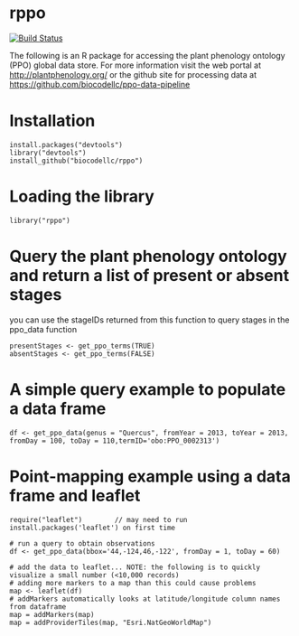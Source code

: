# rppo
[![Build Status](https://travis-ci.org/biocodellc/rppo.svg?branch=master)](https://travis-ci.org/biocodellc/rppo)

The following is an R package for accessing the plant phenology ontology (PPO) global data store. For more information visit 
the web portal at http://plantphenology.org/ or the github site for processing data at https://github.com/biocodellc/ppo-data-pipeline

# Installation
```
install.packages("devtools")
library("devtools")
install_github("biocodellc/rppo")
```

# Loading the library
```
library("rppo")
```

# Query the plant phenology ontology and return a list of present or absent stages
you can use the stageIDs returned from this function to query stages in the ppo_data function
```
presentStages <- get_ppo_terms(TRUE)
absentStages <- get_ppo_terms(FALSE)
```


# A simple query example to populate a data frame
```
df <- get_ppo_data(genus = "Quercus", fromYear = 2013, toYear = 2013, fromDay = 100, toDay = 110,termID='obo:PPO_0002313')
```


# Point-mapping example using a data frame and leaflet
```
require("leaflet")        // may need to run install.packages('leaflet') on first time

# run a query to obtain observations
df <- get_ppo_data(bbox='44,-124,46,-122', fromDay = 1, toDay = 60)

# add the data to leaflet... NOTE: the following is to quickly visualize a small number (<10,000 records)
# adding more markers to a map than this could cause problems
map <- leaflet(df)
# addMarkers automatically looks at latitude/longitude column names from dataframe
map = addMarkers(map)
map = addProviderTiles(map, "Esri.NatGeoWorldMap")

```
